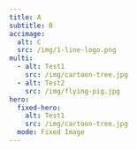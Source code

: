```yaml
---
title: A
subtitle: B
accimage:
  alt: C
  src: /img/1-line-logo.png
multi:
  - alt: Test1
    src: /img/cartoon-tree.jpg
  - alt: Test2
    src: /img/flying-pig.jpg
hero:
  fixed-hero:
    alt: Test1
    src: /img/cartoon-tree.jpg
  mode: Fixed Image
---
```


